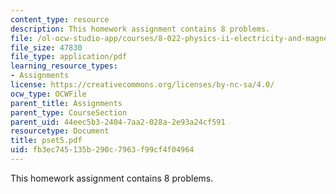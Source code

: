 ```yaml
---
content_type: resource
description: This homework assignment contains 8 problems.
file: /ol-ocw-studio-app/courses/8-022-physics-ii-electricity-and-magnetism-fall-2004/fb3ec745135b290c7963f99cf4f04964_pset5.pdf
file_size: 47830
file_type: application/pdf
learning_resource_types:
- Assignments
license: https://creativecommons.org/licenses/by-nc-sa/4.0/
ocw_type: OCWFile
parent_title: Assignments
parent_type: CourseSection
parent_uid: 44eec5b3-2404-7aa2-028a-2e93a24cf591
resourcetype: Document
title: pset5.pdf
uid: fb3ec745-135b-290c-7963-f99cf4f04964
---
```

This homework assignment contains 8 problems.